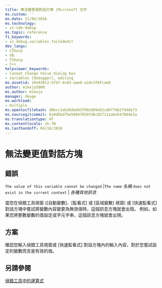 ```yaml
---
title: 無法變更值對話方塊 |Microsoft 文件
ms.custom: ''
ms.date: 11/04/2016
ms.technology:
- vs-ide-debug
ms.topic: reference
f1_keywords:
- vs.debug.variables.failededit
dev_langs:
- CSharp
- VB
- FSharp
- C++
helpviewer_keywords:
- Cannot Change Value dialog box
- variables [debugger], editing
ms.assetid: 19e930c2-5fbf-4c83-aae8-a1dc3f8fcae8
author: mikejo5000
ms.author: mikejo
manager: douge
ms.workload:
- multiple
ms.openlocfilehash: 40bcc1eb26ded43f092d89e62cd6f74b2f4dda73
ms.sourcegitcommit: 6a9d5bd75e50947659fd6c837111a6a547884e2a
ms.translationtype: HT
ms.contentlocale: zh-TW
ms.lasthandoff: 04/16/2018
---
```

# <a name="cannot-change-value-dialog-box"></a>無法變更值對話方塊
## <a name="error"></a>錯誤  
 `The value of this variable cannot be changed` &#124;`The name` *名稱* `does not exist in the current context` &#124; *各種其他訊息*  
  
 當您在偵錯工具視窗 ([自動變數]、[監看式] 或 [區域變數] 視窗) 或 [快速監看式] 對話方塊中嘗試將變數內容變更為無效值時，這個訊息方塊就會出現。 例如，如果您將整數變數的值設定成字元字串，這個訊息方塊就會出現。  
  
## <a name="solution"></a>方案  
 確認您輸入偵錯工具視窗或 [快速監看式] 對話方塊內的輸入內容，對於您嘗試設定的變數而言是有效的值。  
  
## <a name="see-also"></a>另請參閱  
 [偵錯工具中的運算式](../debugger/expressions-in-the-debugger.md)